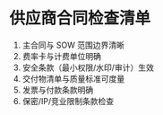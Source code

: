 # 供应商合同检查清单

1. 主合同与 SOW 范围边界清晰
2. 费率卡与计费单位明确
3. 安全条款（最小权限/水印/审计）生效
4. 交付物清单与质量标准可度量
5. 发票与付款条款明确
6. 保密/IP/竞业限制条款检查

